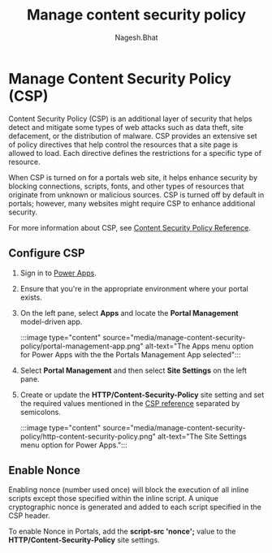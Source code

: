 ﻿---
title: Manage content security policy
description: Learn how to manage content security policy
author: Nagesh.Bhat

ms.topic: conceptual
ms.custom: 
ms.date: 03/08/2022
ms.subservice: portals
ms.author: Nagesh.Bhat
ms.reviewer: ndoelman
contributors:
    - nickdoelman
    - nageshbhat-msft
    - ProfessorKendrick
---

# Manage Content Security Policy (CSP)

Content Security Policy (CSP) is an additional layer of security that helps detect and mitigate some types of web attacks such as data theft, site defacement, or the distribution of malware. CSP provides an extensive set of policy directives that help control the resources that a site page is allowed to load. Each directive defines the restrictions for a specific type of resource.

When CSP is turned on for a portals web site, it helps enhance security by blocking connections, scripts, fonts, and other types of resources that originate from unknown or malicious sources. CSP is turned off by default in portals; however, many websites might require CSP to enhance additional security.

For more information about CSP, see [Content Security Policy Reference](https://content-security-policy.com/).

## Configure CSP

1. Sign in to [Power Apps](https://make.powerapps.com).

2. Ensure that you're in the appropriate environment where your portal exists.

3. On the left pane, select **Apps** and locate the **Portal Management** model-driven app.

    :::image type="content" source="media/manage-content-security-policy/portal-management-app.png" alt-text="The Apps menu option for Power Apps with the the Portals Management App selected":::

4. Select **Portal Management** and then select **Site Settings** on the left pane.

5. Create or update the **HTTP/Content-Security-Policy** site setting and set the required values mentioned in the [CSP reference](https://content-security-policy.com/) separated by semicolons.

    :::image type="content" source="media/manage-content-security-policy/http-content-security-policy.png" alt-text="The Site Settings menu option for Power Apps.":::

## Enable Nonce

Enabling nonce (number used once) will block the execution of all inline scripts except those specified within the inline script. A unique cryptographic nonce is generated and added to each script specified in the CSP header.

To enable Nonce in Portals, add the **script-src 'nonce';** value to the **HTTP/Content-Security-Policy** site settings.
